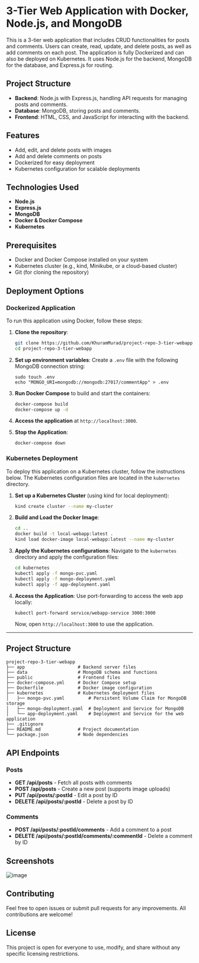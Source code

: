 # 3-Tier Web Application with Docker, Node.js, and MongoDB

This is a 3-tier web application that includes CRUD functionalities for posts and comments. Users can create, read, update, and delete posts, as well as add comments on each post. The application is fully Dockerized and can also be deployed on Kubernetes. It uses Node.js for the backend, MongoDB for the database, and Express.js for routing.

## Project Structure

- **Backend**: Node.js with Express.js, handling API requests for managing posts and comments.
- **Database**: MongoDB, storing posts and comments.
- **Frontend**: HTML, CSS, and JavaScript for interacting with the backend.

## Features

- Add, edit, and delete posts with images
- Add and delete comments on posts
- Dockerized for easy deployment
- Kubernetes configuration for scalable deployments

## Technologies Used

- **Node.js**
- **Express.js**
- **MongoDB**
- **Docker & Docker Compose**
- **Kubernetes**

## Prerequisites

- Docker and Docker Compose installed on your system
- Kubernetes cluster (e.g., kind, Minikube, or a cloud-based cluster)
- Git (for cloning the repository)

## Deployment Options

### Dockerized Application
To run this application using Docker, follow these steps:
1. **Clone the repository**:
   ```bash
   git clone https://github.com/KhuramMurad/project-repo-3-tier-webapp.git
   cd project-repo-3-tier-webapp
   ```

2. **Set up environment variables**: Create a `.env` file with the following MongoDB connection string:
   ```plaintext
   sudo touch .env
   echo "MONGO_URI=mongodb://mongodb:27017/commentApp" > .env
   ```

3. **Run Docker Compose** to build and start the containers:
   ```bash
   docker-compose build
   docker-compose up -d
   ```

4. **Access the application** at `http://localhost:3000`.

5. **Stop the Application**:
   ```bash
   docker-compose down
   ```

### Kubernetes Deployment

To deploy this application on a Kubernetes cluster, follow the instructions below. The Kubernetes configuration files are located in the `kubernetes` directory.

1. **Set up a Kubernetes Cluster** (using kind for local deployment):
   ```bash
   kind create cluster --name my-cluster
   ```

2. **Build and Load the Docker Image**:
   ```bash
   cd ..
   docker build -t local-webapp:latest .
   kind load docker-image local-webapp:latest --name my-cluster
   ```

3. **Apply the Kubernetes configurations**:
   Navigate to the `kubernetes` directory and apply the configuration files:
   ```bash
   cd kubernetes
   kubectl apply -f mongo-pvc.yaml
   kubectl apply -f mongo-deployment.yaml
   kubectl apply -f app-deployment.yaml
   ```

4. **Access the Application**:
   Use port-forwarding to access the web app locally:
   ```bash
   kubectl port-forward service/webapp-service 3000:3000
   ```
   Now, open `http://localhost:3000` to use the application.

---

## Project Structure

```
project-repo-3-tier-webapp
├── app                    # Backend server files
├── data                   # MongoDB schema and functions
├── public                 # Frontend files
├── docker-compose.yml     # Docker Compose setup
├── Dockerfile             # Docker image configuration
├── kubernetes             # Kubernetes deployment files
│   ├── mongo-pvc.yaml         # Persistent Volume Claim for MongoDB storage
│   ├── mongo-deployment.yaml  # Deployment and Service for MongoDB
│   └── app-deployment.yaml    # Deployment and Service for the web application
├── .gitignore
├── README.md              # Project documentation
└── package.json           # Node dependencies
```

## API Endpoints

### Posts

- **GET /api/posts** - Fetch all posts with comments
- **POST /api/posts** - Create a new post (supports image uploads)
- **PUT /api/posts/:postId** - Edit a post by ID
- **DELETE /api/posts/:postId** - Delete a post by ID

### Comments

- **POST /api/posts/:postId/comments** - Add a comment to a post
- **DELETE /api/posts/:postId/comments/:commentId** - Delete a comment by ID

## Screenshots

![image](https://github.com/user-attachments/assets/075b8751-823d-418c-8b65-cc496da2ffa4)


## Contributing

Feel free to open issues or submit pull requests for any improvements. All contributions are welcome!

## License

This project is open for everyone to use, modify, and share without any specific licensing restrictions.

